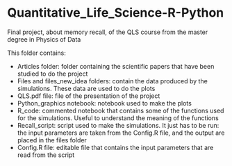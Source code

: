 # Quantitative_Life_Science-R-Python
Final project, about memory recall, of the QLS course from the master degree in Physics of Data

This folder contains:

- Articles folder: folder containing the scientific papers that have been studied to do the project
- Files and files_new_idea folders: contain the data produced by the simulations. These data are used to do the plots
- QLS.pdf file: file of the presentation of the project
- Python_graphics notebook: notebook used to make the plots
- R_code: commented notebook that contains some of the functions used for the simulations. Useful to understand the meaning of the functions
- Recall_script: script used to make the simulations. It just has to be run: the input parameters are taken from the Config.R file, and the output are placed in the files folder
- Config.R file: editable file that contains the input parameters that are read from the script

